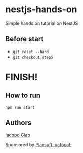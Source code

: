 # nestjs-hands-on

Simple hands on tutorial on NestJS

## Before start

- `git reset --hard`
- `git checkout step5`

# FINISH!

## How to run

`npm run start`

## Authors

[Iacopo Ciao](http://github.com/KernelPanic92)

Sponsored by [Plansoft :octocat:](https://github.com/plansoft-it/)

